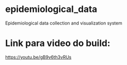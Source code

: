# epidemiological_data
Epidemiological data collection and visualization system
 
# Link para video do build:
https://youtu.be/gB9v6th3vRUs